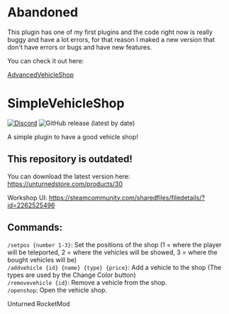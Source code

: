 # Abandoned
This plugin has one of my first plugins and the code right now is really buggy and have a lot errors, for that reason I maked a new version that don't have errors or bugs and have new features.

You can check it out here:

[AdvancedVehicleShop](https://imperialplugins.com/Unturned/Products/AdvancedVehicleShop)

# SimpleVehicleShop
[![Discord](https://img.shields.io/discord/726339892933558442?label=Discord%20Chat&logo=discord&style=flat-square)](https://discord.com/invite/wMrPygv) ![GitHub release (latest by date)](https://img.shields.io/github/downloads/senior-s/SimpleVehicleShop/latest/total?label=Downloads&logo=github&style=flat-square)<br>

A simple plugin to have a good vehicle shop!

## This repository is outdated!
You can download the latest version here: https://unturnedstore.com/products/30

Workshop UI: https://steamcommunity.com/sharedfiles/filedetails/?id=2262525496

## Commands: <br>
`/setpos {number 1-3}`: Set the positions of the shop (1 = where the player will be teleported, 2 = where the vehicles will be showed, 3 = where the bought vehicles will be) <br>
`/addvehicle {id} {name} {type} {price}`: Add a vehicle to the shop (The types are used by the Change Color button) <br>
`/removevehicle {id}`: Remove a vehicle from the shop. <br>
`/openshop`: Open the vehicle shop. <br>

Unturned RocketMod

